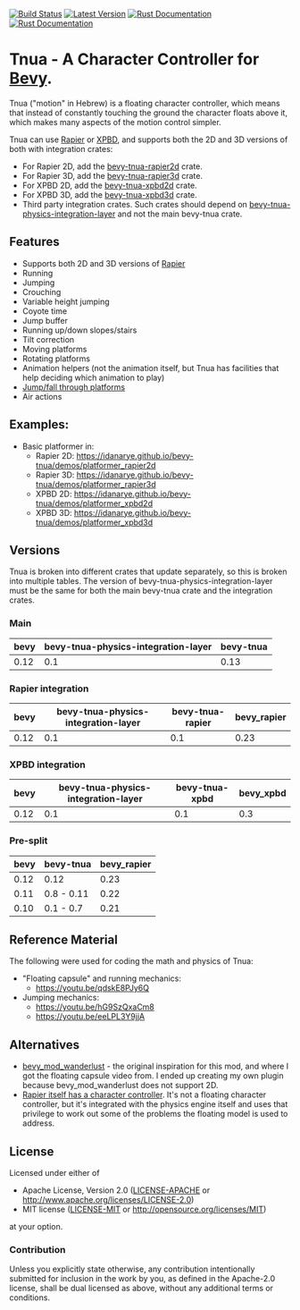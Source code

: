 [![Build Status](https://github.com/idanarye/bevy-tnua/workflows/CI/badge.svg)](https://github.com/idanarye/bevy-tnua/actions)
[![Latest Version](https://img.shields.io/crates/v/bevy-tnua.svg)](https://crates.io/crates/bevy-tnua)
[![Rust Documentation](https://img.shields.io/badge/nightly-rustdoc-blue.svg)](https://idanarye.github.io/bevy-tnua/)
[![Rust Documentation](https://img.shields.io/badge/stable-rustdoc-purple.svg)](https://docs.rs/bevy-tnua/)

# Tnua - A Character Controller for [Bevy](https://bevyengine.org/).

Tnua ("motion" in Hebrew) is a floating character controller, which means that instead of constantly touching the ground the character floats above it, which makes many aspects of the motion control simpler.

Tnua can use [Rapier](https://rapier.rs/) or [XPBD](https://github.com/Jondolf/bevy_xpbd), and supports both the 2D and 3D versions of both with integration crates:
* For Rapier 2D, add the [bevy-tnua-rapier2d](https://crates.io/crates/bevy-tnua-rapier2d) crate.
* For Rapier 3D, add the [bevy-tnua-rapier3d](https://crates.io/crates/bevy-tnua-rapier3d) crate.
* For XPBD 2D, add the [bevy-tnua-xpbd2d](https://crates.io/crates/bevy-tnua-xpbd2d) crate.
* For XPBD 3D, add the [bevy-tnua-xpbd3d](https://crates.io/crates/bevy-tnua-xpbd3d) crate.
* Third party integration crates. Such crates should depend on [bevy-tnua-physics-integration-layer](https://crates.io/crates/bevy-tnua-physics-integration-layer) and not the main bevy-tnua crate.

## Features

* Supports both 2D and 3D versions of [Rapier](https://rapier.rs/)
* Running
* Jumping
* Crouching
* Variable height jumping
* Coyote time
* Jump buffer
* Running up/down slopes/stairs
* Tilt correction
* Moving platforms
* Rotating platforms
* Animation helpers (not the animation itself, but Tnua has facilities that help deciding which animation to play)
* [Jump/fall through platforms](https://github.com/idanarye/bevy-tnua/wiki/Jump-fall-Through-Platforms)
* Air actions

## Examples:

* Basic platformer in:
  * Rapier 2D: https://idanarye.github.io/bevy-tnua/demos/platformer_rapier2d
  * Rapier 3D: https://idanarye.github.io/bevy-tnua/demos/platformer_rapier3d
  * XPBD 2D: https://idanarye.github.io/bevy-tnua/demos/platformer_xpbd2d
  * XPBD 3D: https://idanarye.github.io/bevy-tnua/demos/platformer_xpbd3d

## Versions

Tnua is broken into different crates that update separately, so this is broken into multiple tables. The version of bevy-tnua-physics-integration-layer must be the same for both the main bevy-tnua crate and the integration crates.

### Main

| bevy | bevy-tnua-physics-integration-layer | bevy-tnua  |
|------|-------------------------------------|------------|
| 0.12 | 0.1                                 | 0.13       |

### Rapier integration

| bevy | bevy-tnua-physics-integration-layer | bevy-tnua-rapier | bevy_rapier |
|------|-------------------------------------|------------------|-------------|
| 0.12 | 0.1                                 | 0.1              | 0.23        |

### XPBD integration

| bevy | bevy-tnua-physics-integration-layer | bevy-tnua-xpbd | bevy_xpbd |
|------|-------------------------------------|----------------|-----------|
| 0.12 | 0.1                                 | 0.1            | 0.3       |

### Pre-split

| bevy | bevy-tnua  | bevy_rapier |
|------|------------|-------------|
| 0.12 | 0.12       | 0.23        |
| 0.11 | 0.8 - 0.11 | 0.22        |
| 0.10 | 0.1 - 0.7  | 0.21        |

## Reference Material

The following were used for coding the math and physics of Tnua:

* "Floating capsule" and running mechanics:
  * https://youtu.be/qdskE8PJy6Q
* Jumping mechanics:
  * https://youtu.be/hG9SzQxaCm8
  * https://youtu.be/eeLPL3Y9jjA

## Alternatives

* [bevy_mod_wanderlust](https://github.com/PROMETHIA-27/bevy_mod_wanderlust) - the original inspiration for this mod, and where I got the floating capsule video from. I ended up creating my own plugin because bevy_mod_wanderlust does not support 2D.
* [Rapier itself has a character controller](https://rapier.rs/docs/user_guides/bevy_plugin/character_controller). It's not a floating character controller, but it's integrated with the physics engine itself and uses that privilege to work out some of the problems the floating model is used to address.

## License

Licensed under either of

 * Apache License, Version 2.0 ([LICENSE-APACHE](LICENSE-APACHE) or http://www.apache.org/licenses/LICENSE-2.0)
 * MIT license ([LICENSE-MIT](LICENSE-MIT) or http://opensource.org/licenses/MIT)

at your option.

### Contribution

Unless you explicitly state otherwise, any contribution intentionally submitted
for inclusion in the work by you, as defined in the Apache-2.0 license, shall be dual licensed as above, without any
additional terms or conditions.
